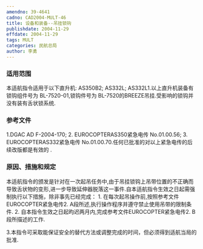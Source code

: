```yaml
---
amendno: 39-4641
cadno: CAD2004-MULT-46
title: 设备和装备--吊挂锁钩
publishdate: 2004-11-29
effdate: 2004-11-29
tags: MULT
categories: 民航总局
author: 李勇
---
```


### 适用范围 
本适航指令适用于以下直升机:
AS350B2; AS332L; AS332L1.以上直升机装备有锁钩组件号为 BL-7520-01,锁钩件号为 BL-7520的BREEZE吊挂.受影响的锁钩并没有装有舌状锁系统.

<!--more-->
### 参考文件
1.DGAC AD F-2004-170; 
2.
EUROCOPTERAS350紧急电传 No.01.00.56; 
3.
EUROCOPTERAS332紧急电传 No.01.00.70.任何已批准的对以上紧急电传的后续改版都是有效的 . 

### 原因、措施和规定 
本适航指令的颁发是针对在一次起吊任务中,由于吊挂锁钩上吊带位置的不正确而导致舌状物的变形,进一步导致延伸器脱落这一事件.自本适航指令生效之日起需强制执行以下措施，除非事先已经完成： 
1.
在每次起吊操作前,按照参考文件EUROCOPTER紧急电传2. A段所述,执行操作程序并遵守禁止使用吊带的限制条件. 
2.
自本指令生效之日起昀迟两月内,完成参考文件EUROCOPTER紧急电传2. B段所描述的工作. 

     
3.本指令可采取能保证安全的替代方法或调整完成的时间，但必须得到适航当局的批准. 
